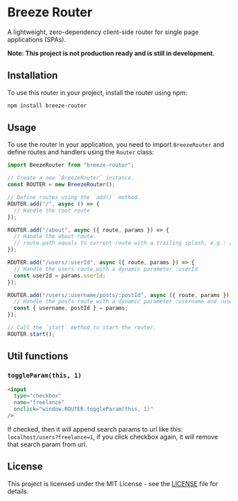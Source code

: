 # Breeze Router

A lightweight, zero-dependency client-side router for single page applications (SPAs).

**Note: This project is not production ready and is still in development.**

## Installation

To use this router in your project, install the router using npm:

```bash
npm install breeze-router
```

## Usage

To use the router in your application, you need to import `BreezeRouter` and define routes and handlers using the `Router` class:

```javascript
import BeezeRouter from "breeze-router";

// Create a new `BreezeRouter` instance.
const ROUTER = new BreezeRouter();

// Define routes using the `add()` method.
ROUTER.add("/", async () => {
  // Handle the root route
});

ROUTER.add("/about", async ({ route, params }) => {
  // Handle the about route.
  // route.path equals to current route with a trailing splash, e.g.: /about/
});

ROUTER.add("/users/:userId", async ({ route, params }) => {
  // Handle the users route with a dynamic parameter :userId
  const userId = params.userId;
});

ROUTER.add("/users/:username/posts/:postId", async ({ route, params }) => {
  // Handle the posts route with a dynamic parameter :username and :userId
  const { username, postId } = params;
});

// Call the `start` method to start the router.
ROUTER.start();
```

## Util functions

### `toggleParam(this, 1)`

```html
<input
  type="checkbox"
  name="freelance"
  onclick="window.ROUTER.toggleParam(this, 1)"
/>
```

If checked, then it will append search params to url like this: `localhost/users?freelance=1`, if you click checkbox again, it will remove that search param from url.

## License

This project is licensed under the MIT License - see the [LICENSE](LICENSE) file for details.
